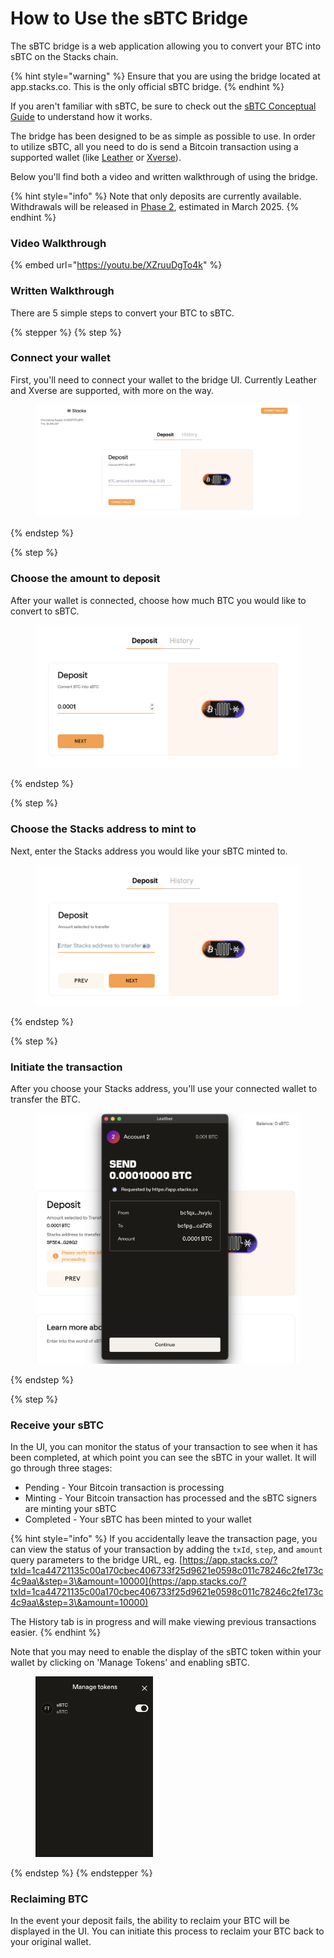 # How to Use the sBTC Bridge

The sBTC bridge is a web application allowing you to convert your BTC into sBTC on the Stacks chain.

{% hint style="warning" %}
Ensure that you are using the bridge located at app.stacks.co. This is the only official sBTC bridge.
{% endhint %}

If you aren't familiar with sBTC, be sure to check out the [sBTC Conceptual Guide](../../concepts/sbtc/) to understand how it works.

The bridge has been designed to be as simple as possible to use. In order to utilize sBTC, all you need to do is send a Bitcoin transaction using a supported wallet (like [Leather](https://leather.io/) or [Xverse](https://www.xverse.app/)).

Below you'll find both a video and written walkthrough of using the bridge.

{% hint style="info" %}
Note that only deposits are currently available. Withdrawals will be released in [Phase 2](https://bitcoinl2labs.com/sbtc-rollout), estimated in March 2025.&#x20;
{% endhint %}

### Video Walkthrough



{% embed url="https://youtu.be/XZruuDgTo4k" %}

### Written Walkthrough

There are 5 simple steps to convert your BTC to sBTC.

{% stepper %}
{% step %}
### Connect your wallet

First, you'll need to connect your wallet to the bridge UI. Currently Leather and Xverse are supported, with more on the way.

<figure><img src="../../.gitbook/assets/image (1).png" alt=""><figcaption></figcaption></figure>
{% endstep %}

{% step %}
### Choose the amount to deposit

After your wallet is connected, choose how much BTC you would like to convert to sBTC.

<figure><img src="../../.gitbook/assets/image (1) (1).png" alt=""><figcaption></figcaption></figure>
{% endstep %}

{% step %}
### Choose the Stacks address to mint to

Next, enter the Stacks address you would like your sBTC minted to.

<figure><img src="../../.gitbook/assets/image (2).png" alt=""><figcaption></figcaption></figure>
{% endstep %}

{% step %}
### Initiate the transaction

After you choose your Stacks address, you'll use your connected wallet to transfer the BTC.

<figure><img src="../../.gitbook/assets/image (3).png" alt=""><figcaption></figcaption></figure>
{% endstep %}

{% step %}
### Receive your sBTC

In the UI, you can monitor the status of your transaction to see when it has been completed, at which point you can see the sBTC in your wallet. It will go through three stages:

* Pending - Your Bitcoin transaction is processing
* Minting - Your Bitcoin transaction has processed and the sBTC signers are minting your sBTC
* Completed - Your sBTC has been minted to your wallet

{% hint style="info" %}
If you accidentally leave the transaction page, you can view the status of your transaction by adding the `txId`, `step`, and `amount` query parameters to the bridge URL, eg. [https://app.stacks.co/?txId=1ca44721135c00a170cbec406733f25d9621e0598c011c78246c2fe173c4c9aa\&step=3\&amount=10000](https://app.stacks.co/?txId=1ca44721135c00a170cbec406733f25d9621e0598c011c78246c2fe173c4c9aa\&step=3\&amount=10000)

The History tab is in progress and will make viewing previous transactions easier.
{% endhint %}

Note that you may need to enable the display of the sBTC token within your wallet by clicking on 'Manage Tokens' and enabling sBTC.

<div align="left"><figure><img src="../../.gitbook/assets/image (21).png" alt="" width="188"><figcaption></figcaption></figure></div>
{% endstep %}
{% endstepper %}

### Reclaiming BTC

In the event your deposit fails, the ability to reclaim your BTC will be displayed in the UI. You can initiate this process to reclaim your BTC back to your original wallet.
